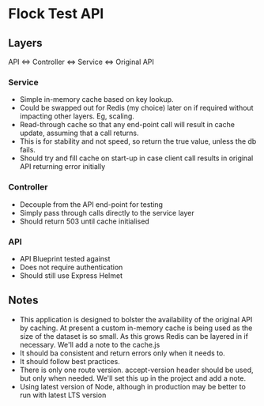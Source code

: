# Flock Test API
## Layers

API <=> Controller <=> Service <=> Original API

### Service
 
* Simple in-memory cache based on key lookup.
* Could be swapped out for Redis (my choice) later on if required without impacting other layers.  Eg, scaling.
* Read-through cache so that any end-point call will result in cache update, assuming that a call returns.
* This is for stability and not speed, so return the true value, unless the db fails.
* Should try and fill cache on start-up in case client call results in original API returning error initially 

### Controller

* Decouple from the API end-point for testing
* Simply pass through calls directly to the service layer
* Should return 503 until cache initialised

### API

* API Blueprint tested against 
* Does not require authentication
* Should still use Express Helmet

## Notes

* This application is designed to bolster the availability of the original API by caching.  At present a custom in-memory cache is being used as the size of the dataset is so small. As this grows Redis can be layered in if necessary.  We'll add a note to the cache.js
* It should ba consistent and return errors only when it needs to.
* It should follow best practices.
* There is only one route version.  accept-version header should be used, but only when needed.  We'll set this up in the project and add a note.
* Using latest version of Node, although in production may be better to run with latest LTS version